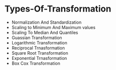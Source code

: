 # Types-Of-Transformation
- Normalization And Standardization
- Scaling to Minimum And Maximum values
- Scaling To Median And Quantiles
- Guassian Transformation
- Logarithmic Transformation
- Reciprocal Trnasformation
- Square Root Transformation
- Exponential Trnasformation
- Box Cox Transformation
